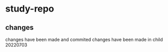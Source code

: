 # study-repo

## changes

changes have been made and commited
changes have been made in child 20220703
